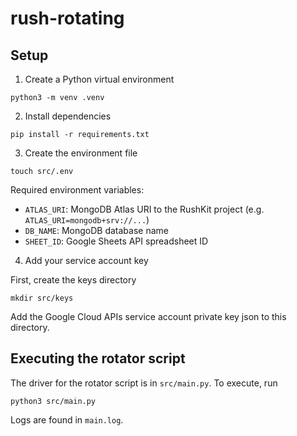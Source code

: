 # rush-rotating

## Setup
1. Create a Python virtual environment
```shell
python3 -m venv .venv
```

2. Install dependencies
```shell
pip install -r requirements.txt
```

3. Create the environment file
```shell
touch src/.env
```
Required environment variables:
- `ATLAS_URI`: MongoDB Atlas URI to the RushKit project
(e.g. `ATLAS_URI=mongodb+srv://...`)
- `DB_NAME`: MongoDB database name
- `SHEET_ID`: Google Sheets API spreadsheet ID

4. Add your service account key

First, create the keys directory
```shell
mkdir src/keys
```
Add the Google Cloud APIs service account private key json to this directory.

## Executing the rotator script

The driver for the rotator script is in `src/main.py`. To execute, run
```shell
python3 src/main.py
```
Logs are found in `main.log`.